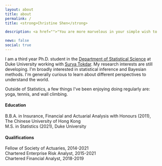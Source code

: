 ```yaml
---
layout: about
title: about
permalink: /
title: <strong>Christine Shen</strong>

description: <a href="">"You are more marvelous in your simple wish to find a way <br> than the gilded roofs of any destination you could reach." &nbsp;&nbsp;-- David Whyte, <i>"Santiago"</i></a>.

news: false
social: true
---
```


I am a third year Ph.D. student in the [Department of Statistical Science](https://stat.duke.edu/) at Duke University working with [Surya Tokdar](http://www2.stat.duke.edu/~st118/). My research interests are still developing. I'm broadly interested in statistical inference and Bayesian methods. I'm generally curious to learn about different perspectives to understand the world.

Outside of Statistics, a few things I've been enjoying doing regularly are: yoga, tennis, and wall climbing. 

#### **Education**

B.B.A. in Insurance, Financial and Actuarial Analysis with Honours (2011), The Chinese University of Hong Kong <br />
M.S. in Statistics (2021), Duke University

#### **Qualifications**

Fellow of Society of Actuaries, 2014-2021  <br />
Chartered Enterprise Risk Analyst, 2015-2021  <br />
Chartered Financial Analyst, 2018-2019

